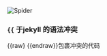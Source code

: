 ![Spider](https://github.com/mojocn/libragen.cn/workflows/Spider/badge.svg)


### `{{` 于jekyll 的语法冲突
{{raw} {{endraw}}包裹冲突的代码
